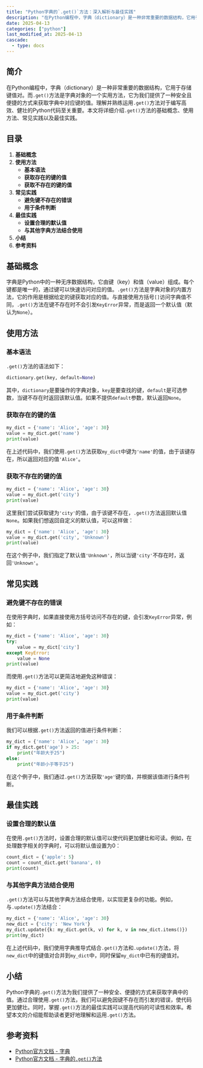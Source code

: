 ```yaml
---
title: "Python字典的`.get()`方法：深入解析与最佳实践"
description: "在Python编程中，字典（dictionary）是一种非常重要的数据结构，它用于存储键值对。而`.get()`方法是字典对象的一个实用方法，它为我们提供了一种安全且便捷的方式来获取字典中对应键的值。理解并熟练运用`.get()`方法对于编写高效、健壮的Python代码至关重要。本文将详细介绍`.get()`方法的基础概念、使用方法、常见实践以及最佳实践。"
date: 2025-04-13
categories: ["python"]
last_modified_at: 2025-04-13
cascade:
  - type: docs
---
```



## 简介
在Python编程中，字典（dictionary）是一种非常重要的数据结构，它用于存储键值对。而`.get()`方法是字典对象的一个实用方法，它为我们提供了一种安全且便捷的方式来获取字典中对应键的值。理解并熟练运用`.get()`方法对于编写高效、健壮的Python代码至关重要。本文将详细介绍`.get()`方法的基础概念、使用方法、常见实践以及最佳实践。

<!-- more -->
## 目录
1. **基础概念**
2. **使用方法**
    - **基本语法**
    - **获取存在的键的值**
    - **获取不存在的键的值**
3. **常见实践**
    - **避免键不存在的错误**
    - **用于条件判断**
4. **最佳实践**
    - **设置合理的默认值**
    - **与其他字典方法结合使用**
5. **小结**
6. **参考资料**

## 基础概念
字典是Python中的一种无序数据结构，它由键（key）和值（value）组成。每个键都是唯一的，通过键可以快速访问对应的值。`.get()`方法是字典对象的内置方法，它的作用是根据给定的键获取对应的值。与直接使用方括号`[]`访问字典值不同，`.get()`方法在键不存在时不会引发`KeyError`异常，而是返回一个默认值（默认为`None`）。

## 使用方法
### 基本语法
`.get()`方法的语法如下：
```python
dictionary.get(key, default=None)
```
其中，`dictionary`是要操作的字典对象，`key`是要查找的键，`default`是可选参数，当键不存在时返回该默认值。如果不提供`default`参数，默认返回`None`。

### 获取存在的键的值
```python
my_dict = {'name': 'Alice', 'age': 30}
value = my_dict.get('name')
print(value)  
```
在上述代码中，我们使用`.get()`方法获取`my_dict`中键为`'name'`的值，由于该键存在，所以返回对应的值`'Alice'`。

### 获取不存在的键的值
```python
my_dict = {'name': 'Alice', 'age': 30}
value = my_dict.get('city')
print(value)  
```
这里我们尝试获取键为`'city'`的值，由于该键不存在，`.get()`方法返回默认值`None`。如果我们想返回自定义的默认值，可以这样做：
```python
my_dict = {'name': 'Alice', 'age': 30}
value = my_dict.get('city', 'Unknown')
print(value)  
```
在这个例子中，我们指定了默认值`'Unknown'`，所以当键`'city'`不存在时，返回`'Unknown'`。

## 常见实践
### 避免键不存在的错误
在使用字典时，如果直接使用方括号访问不存在的键，会引发`KeyError`异常，例如：
```python
my_dict = {'name': 'Alice', 'age': 30}
try:
    value = my_dict['city']
except KeyError:
    value = None
print(value)  
```
而使用`.get()`方法可以更简洁地避免这种错误：
```python
my_dict = {'name': 'Alice', 'age': 30}
value = my_dict.get('city')
print(value)  
```

### 用于条件判断
我们可以根据`.get()`方法返回的值进行条件判断：
```python
my_dict = {'name': 'Alice', 'age': 30}
if my_dict.get('age') > 25:
    print("年龄大于25")
else:
    print("年龄小于等于25")
```
在这个例子中，我们通过`.get()`方法获取`'age'`键的值，并根据该值进行条件判断。

## 最佳实践
### 设置合理的默认值
在使用`.get()`方法时，设置合理的默认值可以使代码更加健壮和可读。例如，在处理数字相关的字典时，可以将默认值设置为0：
```python
count_dict = {'apple': 5}
count = count_dict.get('banana', 0)
print(count)  
```
### 与其他字典方法结合使用
`.get()`方法可以与其他字典方法结合使用，以实现更复杂的功能。例如，与`.update()`方法结合：
```python
my_dict = {'name': 'Alice', 'age': 30}
new_dict = {'city': 'New York'}
my_dict.update({k: my_dict.get(k, v) for k, v in new_dict.items()})
print(my_dict)  
```
在上述代码中，我们使用字典推导式结合`.get()`方法和`.update()`方法，将`new_dict`中的键值对合并到`my_dict`中，同时保留`my_dict`中已有的键值对。

## 小结
Python字典的`.get()`方法为我们提供了一种安全、便捷的方式来获取字典中的值。通过合理使用`.get()`方法，我们可以避免因键不存在而引发的错误，使代码更加健壮。同时，掌握`.get()`方法的最佳实践可以提高代码的可读性和效率。希望本文的介绍能帮助读者更好地理解和运用`.get()`方法。

## 参考资料
- [Python官方文档 - 字典](https://docs.python.org/3/tutorial/datastructures.html#dictionaries)
- [Python官方文档 - 字典的`.get()`方法](https://docs.python.org/3/library/stdtypes.html#dict.get)